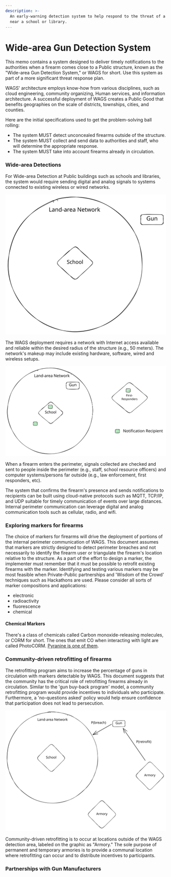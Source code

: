 ```yaml
---
description: >-
  An early-warning detection system to help respond to the threat of a firearm
  near a school or library.
---
```


# Wide-area Gun Detection System

This memo contains a system designed to deliver timely notifications to the authorities when a firearm comes close to a Public structure, known as the "Wide-area Gun Detection System," or WAGS for short. Use this system as part of a more significant threat response plan.

WAGS' architecture employs know-how from various disciplines, such as cloud engineering, community organizing, Human services, and information architecture. A successful deployment of WAGS creates a Public Good that benefits geographies on the scale of districts, townships, cities, and counties.&#x20;

Here are the initial specifications used to get the problem-solving ball rolling:

* The system MUST detect unconcealed firearms outside of the structure.
* The system MUST collect and send data to authorities and staff, who will determine the appropriate response.
* The system MUST take into account firearms already in circulation.

### Wide-area Detections

For Wide-area Detection at Public buildings such as schools and libraries, the system would require sending digital and analog signals to systems connected to existing wireless or wired networks.

<img src=".gitbook/assets/file.excalidraw (1).svg" alt="" class="gitbook-drawing">

The WAGS deployment requires a network with Internet access available and reliable within the desired radius of the structure (e.g., 50 meters). The network's makeup may include existing hardware, software, wired and wireless setups.&#x20;



<img src=".gitbook/assets/file.excalidraw (1) (1).svg" alt="" class="gitbook-drawing">

When a firearm enters the perimeter, signals collected are checked and sent to people inside the perimeter (e.g., staff, school resource officers) and computer systems/persons far outside (e.g., law enforcement, first responders, etc).&#x20;

The system that confirms the firearm's presence and sends notifications to recipients can be built using cloud-native protocols such as MQTT, TCP/IP, and UDP suitable for timely communication of events over large distances. Internal perimeter communication can leverage digital and analog communication tools such as cellular, radio, and wifi.

### Exploring markers for firearms

The choice of markers for firearms will drive the deployment of portions of the internal perimeter communication of WAGS. This document assumes that markers are strictly designed to detect perimeter breaches and not necessarily to identify the firearm user or triangulate the firearm's location relative to the structure. As a part of the effort to design a marker, the implementer must remember that it must be possible to retrofit existing firearms with the marker. Identifying and testing various markers may be most feasible when Private-Public partnerships and 'Wisdom of the Crowd' techniques such as Hackathons are used. Please consider all sorts of marker compositions and applications:

* electronic
* radioactivity
* fluorescence&#x20;
* chemical

#### Chemical Markers

There's a class of chemicals called Carbon monoxide-releasing molecules, or CORM for short. The ones that emit CO when interacting with light are called PhotoCORM. [Pyranine is one of them](https://arxiv.org/abs/2107.03672).

### Community-driven retrofitting of firearms

The retrofitting program aims to increase the percentage of guns in circulation with markers detectable by WAGS. This document suggests that the community has the critical role of retrofitting firearms already in circulation. Similar to the 'gun buy-back program' model, a community retrofitting program would provide incentives to individuals who participate. Furthermore, a 'no-questions asked' policy would help ensure confidence that participation does not lead to persecution.

<img src=".gitbook/assets/file.excalidraw.svg" alt="How two independent probabilities relates to WAGS" class="gitbook-drawing">

Community-driven retrofitting is to occur at locations outside of the WAGS detection area, labeled on the graphic as "Armory." The sole purpose of permanent and temporary armories is to provide a communal location where retrofitting can occur and to distribute incentives to participants.

### Partnerships with Gun Manufacturers
